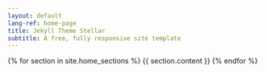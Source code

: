 ```yaml
---
layout: default
lang-ref: home-page
title: Jekyll Theme Stellar
subtitle: A free, fully responsive site template
---
```

{% for section in site.home_sections %}
  {{ section.content }}
{% endfor %}
